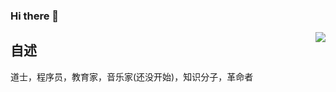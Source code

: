### Hi there 👋
<img align="right" src="https://github-readme-stats-1.mentaLwz.vercel.app/api?username=mentaLwz&show_icons=true&icon_color=0366d6&text_color=24292e&bg_color=ffffff&hide_title=true" />

## 自述   
道士，程序员，教育家，音乐家(还没开始)，知识分子，革命者
<!--
**mentaLwz/mentaLwz** is a ✨ _special_ ✨ repository because its `README.md` (this file) appears on your GitHub profile.

Here are some ideas to get you started:

- 🔭 I’m currently working on ...
- 🌱 I’m currently learning ...
- 👯 I’m looking to collaborate on ...
- 🤔 I’m looking for help with ...
- 💬 Ask me about ...
- 📫 How to reach me: ...
- 😄 Pronouns: ...
- ⚡ Fun fact: ...
-->

